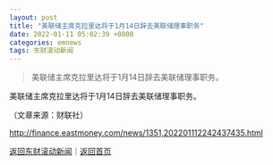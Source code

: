 ```yaml
---
layout: post
title: "美联储主席克拉里达将于1月14日辞去美联储理事职务"
date: 2022-01-11 05:02:39 +0800
categories: emnews
tags: 东财滚动新闻
---
```

> 美联储主席克拉里达将于1月14日辞去美联储理事职务。

<p>美联储主席克拉里达将于1月14日辞去美联储理事职务。</p><p class="em_media">（文章来源：财联社）</p>

<http://finance.eastmoney.com/news/1351,202201112242437435.html>

[返回东财滚动新闻](//finews.withounder.com/emnews/)｜[返回首页](//finews.withounder.com/)